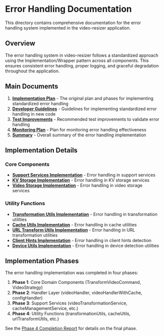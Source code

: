 # Error Handling Documentation

This directory contains comprehensive documentation for the error handling system implemented in the video-resizer application.

## Overview

The error handling system in video-resizer follows a standardized approach using the Implementation/Wrapper pattern across all components. This ensures consistent error handling, proper logging, and graceful degradation throughout the application.

## Main Documents

1. [**Implementation Plan**](./implementation-plan.md) - The original plan and phases for implementing standardized error handling
2. [**Developer Guidelines**](./developer-guidelines.md) - Guidelines for implementing standardized error handling in new code
3. [**Test Improvements**](./test-improvements.md) - Recommended test improvements to validate error handling
4. [**Monitoring Plan**](./monitoring-plan.md) - Plan for monitoring error handling effectiveness
5. [**Summary**](./summary.md) - Overall summary of the error handling implementation

## Implementation Details

### Core Components
- [**Support Services Implementation**](./implementations/support-services.md) - Error handling in support services
- [**KV Storage Implementation**](./implementations/kv-storage.md) - Error handling in KV storage services
- [**Video Storage Implementation**](./implementations/video-storage.md) - Error handling in video storage services

### Utility Functions
- [**Transformation Utils Implementation**](./implementations/transformation-utils.md) - Error handling in transformation utilities
- [**Cache Utils Implementation**](./implementations/cache-utils.md) - Error handling in cache utilities
- [**URL Transform Utils Implementation**](./implementations/url-transform-utils.md) - Error handling in URL transformation utilities
- [**Client Hints Implementation**](./implementations/client-hints.md) - Error handling in client hints detection
- [**Device Utils Implementation**](./implementations/device-utils.md) - Error handling in device detection utilities

## Implementation Phases

The error handling implementation was completed in four phases:

1. **Phase 1**: Core Domain Components (TransformVideoCommand, VideoStrategy)
2. **Phase 2**: Handler Layer (videoHandler, videoHandlerWithCache, configHandler)
3. **Phase 3**: Support Services (videoTransformationService, cacheManagementService, etc.)
4. **Phase 4**: Utility Functions (transformationUtils, cacheUtils, urlTransformUtils, etc.)

See the [Phase 4 Completion Report](./phase4-completion.md) for details on the final phase.